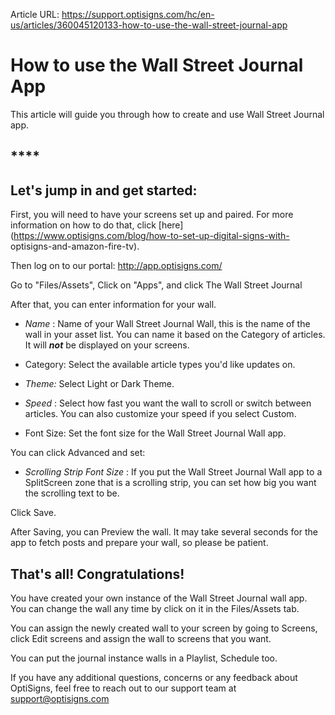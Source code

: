 Article URL: https://support.optisigns.com/hc/en-us/articles/360045120133-how-to-use-the-wall-street-journal-app

# How to use the Wall Street Journal App

This article will guide you through how to create and use Wall Street Journal
app.

## ****

## **Let's jump in and get started:**

First, you will need to have your screens set up and paired. For more
information on how to do that, click
[here](https://www.optisigns.com/blog/how-to-set-up-digital-signs-with-
optisigns-and-amazon-fire-tv).

Then log on to our portal: <http://app.optisigns.com/>

Go to "Files/Assets", Click on "Apps", and click The Wall Street Journal

After that, you can enter information for your wall.

  * _Name_ : Name of your Wall Street Journal Wall, this is the name of the wall in your asset list. You can name it based on the Category of articles. It will  _**not**_ be displayed on your screens.

  * Category: Select the available article types you'd like updates on.
  * _Theme:_ Select Light or Dark Theme.
  * _Speed_ : Select how fast you want the wall to scroll or switch between articles. You can also customize your speed if you select Custom.

  * Font Size: Set the font size for the Wall Street Journal Wall app.

You can click Advanced and set:

  * _Scrolling Strip Font Size_ : If you put the Wall Street Journal Wall app to a SplitScreen zone that is a scrolling strip, you can set how big you want the scrolling text to be.

Click Save.

  
After Saving, you can Preview the wall. It may take several seconds for the
app to fetch posts and prepare your wall, so please be patient.  
  

## **That's all! Congratulations!**

You have created your own instance of the Wall Street Journal wall app.  
You can change the wall any time by click on it in the Files/Assets tab.

You can assign the newly created wall to your screen by going to Screens,
click Edit screens and assign the wall to screens that you want.

You can put the journal instance walls in a Playlist, Schedule too.

If you have any additional questions, concerns or any feedback about
OptiSigns, feel free to reach out to our support team at
[support@optisigns.com](mailto:support@optisigns.com)

